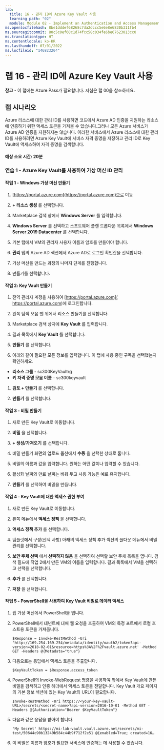 ```yaml
---
lab:
  title: 16 - 관리 ID에 Azure Key Vault 사용
  learning path: "02"
  module: Module 02 - Implement an Authentication and Access Management Solution
ms.openlocfilehash: 8be1dddef68268c7da2dccc5e6e8e6830b311fb4
ms.sourcegitcommit: 80c5c0ef60c1d74fcc58c034fe6be67623013cc0
ms.translationtype: HT
ms.contentlocale: ko-KR
ms.lasthandoff: 07/01/2022
ms.locfileid: "146823204"
---
```

# <a name="lab-16---using-azure-key-vault-for-managed-identities"></a>랩 16 - 관리 ID에 Azure Key Vault 사용

**참고** - 이 랩에는 Azure Pass가 필요합니다. 지침은 랩 00을 참조하세요.

## <a name="lab-scenario"></a>랩 시나리오

Azure 리소스에 대한 관리 ID를 사용하면 코드에서 Azure AD 인증을 지원하는 리소스에 인증하기 위한 액세스 토큰을 가져올 수 있습니다.그러나 모든 Azure 서비스가 Azure AD 인증을 지원하지는 않습니다. 이러한 서비스에서 Azure 리소스에 대한 관리 ID를 사용하려면 Azure Key Vault에 서비스 자격 증명을 저장하고 관리 ID로 Key Vault에 액세스하여 자격 증명을 검색합니다.

#### <a name="estimated-time-20-minutes"></a>예상 소요 시간: 20분

### <a name="exercise-1---use-azure-key-vault-to-manage-virtual-machine-identities"></a>연습 1 - Azure Key Vault를 사용하여 가상 머신 ID 관리

#### <a name="task-1---create-a-windows-virtual-machine"></a>작업 1 - Windows 가상 머신 만들기

1. [https://portal.azure.com](https://portal.azure.com)으로 이동

1. **+ 리소스 생성** 를 선택합니다.

1. Marketplace 검색 창에서 **Windows Server** 를 입력합니다.

1. **Windows Server** 를 선택하고 소프트웨어 플랜 드롭다운 목록에서 **Windows Server 2019 Datacenter** 를 선택합니다.

1. 기본 탭에서 VM의 관리자 사용자 이름과 암호를 만들어야 합니다.

1. **관리** 탭의 Azure AD 섹션에서 Azure AD로 로그인 확인란을 선택합니다.

1. 가상 머신을 만드는 과정의 나머지 단계를 진행합니다. 

1. 만들기를 선택합니다.

#### <a name="task-2---create-a-key-vault"></a>작업 2: Key Vault 만들기

1. 전역 관리자 계정을 사용하여 [https://portal.azure.com]( https://portal.azure.com)에 로그인합니다.

1. 왼쪽 탐색 모음 맨 위에서 리소스 만들기를 선택합니다.

1. Marketplace 검색 상자에 **Key Vault** 를 입력합니다.  

1. 결과 목록에서 **Key Vault** 를 선택합니다.

1. **만들기** 를 선택합니다.

1. 아래와 같이 필요한 모든 정보를 입력합니다. 이 랩에 사용 중인 구독을 선택했는지 확인하세요.

 - **리소스 그룹** - sc300KeyVaultrg
 - **키 자격 증명 모음 이름** - sc300keyvault

1. **검토 + 만들기** 를 선택합니다.

1. **만들기** 를 선택합니다.


#### <a name="task-3---create-a-secret"></a>작업 3 - 비밀 만들기

1. 새로 만든 Key Vault로 이동합니다.

1. **비밀** 을 선택합니다.

1. **+ 생성/가져오기** 를 선택합니다.

1. 비밀 만들기 화면의 업로드 옵션에서 **수동** 을 선택한 상태로 둡니다.

1. 비밀의 이름과 값을 입력합니다.  원하는 어떤 값이나 입력할 수 있습니다. 

1. 활성화 날짜와 만료 날짜는 비워 두고 사용 가능은 예로 유지합니다. 

1. **만들기** 를 선택하여 비밀을 만듭니다.

#### <a name="task-4---grant-access-to-key-vault"></a>작업 4 - Key Vault에 대한 액세스 권한 부여

1. 새로 만든 Key Vault로 이동합니다.

1. 왼쪽 메뉴에서 **액세스 정책** 을 선택합니다.

1. **액세스 정책 추가** 를 선택합니다.

1. 템플릿에서 구성(선택 사항) 아래의 액세스 정책 추가 섹션의 풀다운 메뉴에서 비밀 관리를 선택합니다.

1. **보안 주체 선택** 에서 **선택하지 않음** 을 선택하여 선택할 보안 주체 목록을 엽니다. 검색 필드에 작업 2에서 만든 VM의 이름을 입력합니다.  결과 목록에서 VM을 선택하고 선택을 선택합니다.

1. **추가** 를 선택합니다.

1. **저장** 을 선택합니다.

#### <a name="task-5---access-data-with-key-vault-secret-with-powershell"></a>작업 5 - PowerShell을 사용하여 Key Vault 비밀로 데이터 액세스

1. 랩 가상 머신에서 PowerShell을 엽니다.  

1. PowerShell에서 테넌트에 대해 웹 요청을 호출하여 VM의 특정 포트에서 로컬 호스트용 토큰을 가져옵니다.  

    ```
    $Response = Invoke-RestMethod -Uri 'http://169.254.169.254/metadata/identity/oauth2/token?api-version=2018-02-01&resource=https%3A%2F%2Fvault.azure.net' -Method GET -Headers @{Metadata="true"}
    ```

1. 다음으로는 응답에서 액세스 토큰을 추출합니다.  

    ```
    $KeyVaultToken = $Response.access_token
    ```

1. PowerShell의 Invoke-WebRequest 명령을 사용하여 앞에서 Key Vault에 만든 비밀을 검색하고 인증 헤더에서 액세스 토큰을 전달합니다.  Key Vault 개요 페이지의 기본 정보 섹션에 있는 Key Vault의 URL이 필요합니다.  

    ```
    Invoke-RestMethod -Uri https://<your-key-vault-URL>/secrets/<secret-name>?api-version=2016-10-01 -Method GET -Headers @{Authorization="Bearer $KeyVaultToken"}
    ```
1. 다음과 같은 응답을 받아야 합니다. 
    ```
    'My Secret' https://mi-lab-vault.vault.azure.net/secrets/mi-test/50644e90b13249b584c44b9f712f2e51 @{enabled=True; created=16…
    ```
1. 이 비밀은 이름과 암호가 필요한 서비스에 인증하는 데 사용할 수 있습니다.
